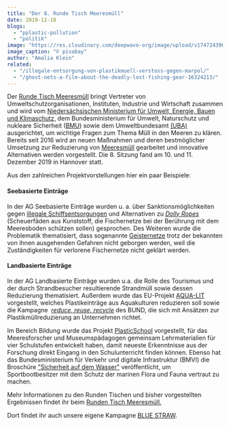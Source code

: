 ```yaml
---
title: "Der 8. Runde Tisch Meeresmüll"
date: 2019-12-18
blogs: 
  - "pplastic-pollution"
  - "politik"
image: "https://res.cloudinary.com/deepwave-org/image/upload/v1747243966/deepwave.org/Plastik_Muell_Strand_achter_Runde_Tisch_Meeresmuell.jpg"
image_caption: "© pixabay"
author: "Amalia Klein"
related: 
  - "/illegale-entsorgung-von-plastikmuell-verstoss-gegen-marpol/"
  - "/ghost-nets-a-film-about-the-deadly-lost-fishing-gear-16324213/"
---
```


Der [Runde Tisch Meeresmüll](https://www.muell-im-meer.de/) bringt Vertreter von Umweltschutzorganisationen, Instituten, Industrie und Wirtschaft zusammen und wird vom [Niedersächsischen Ministerium für Umwelt, Energie, Bauen und Klimaschutz,](http://www.umwelt.niedersachsen.de/startseite/) dem Bundesministerium für Umwelt, Naturschutz und nukleare Sicherheit ([BMU](https://www.bmu.de/)) sowie dem Umweltbundesamt [(UBA)](https://www.umweltbundesamt.de/) ausgerichtet, um wichtige Fragen zum Thema Müll in den Meeren zu klären. Bereits seit 2016 wird an neuen Maßnahmen und deren bestmöglicher Umsetzung zur Reduzierung von [Meeresmüll](https://www.deepwave.org/die-ozeane/verschmutzung/) gearbeitet und innovative Alternativen werden vorgestellt. Die 8. Sitzung fand am 10. und 11. Dezember 2019 in Hannover statt.

Aus den zahlreichen Projektvorstellungen hier ein paar Beispiele:

#### Seebasierte Einträge

In der AG Seebasierte Einträge wurden u. a. über Sanktionsmöglichkeiten gegen [illegale Schiffsentsorgungen](https://www.deepwave.org/illegale-entsorgung-von-plastikmuell-verstoss-gegen-marpol/) und Alternativen zu [_Dolly Ropes_](https://www.plastikfrei-wird-trend.de/dolly-ropes/) (Scheuerfäden aus Kunststoff, die Fischernetze bei der Berührung mit dem Meeresboden schützen sollen) gesprochen. Des Weiteren wurde die Problematik thematisiert, dass sogenannte [Geisternetze](https://www.deepwave.org/ghost-nets-a-film-about-the-deadly-lost-fishing-gear-16324213/) trotz der bekannten von ihnen ausgehenden Gefahren nicht geborgen werden, weil die Zuständigkeiten für verlorene Fischernetze nicht geklärt werden.

#### Landbasierte Einträge

In der AG Landbasierte Einträge wurden u.a. die Rolle des Tourismus und der durch Strandbesucher resultierende Strandmüll sowie dessen Reduzierung thematisiert. Außerdem wurde das EU-Projekt [AQUA-LIT](https://aqua-lit.eu/) vorgestellt, welches Plastikeinträge aus Aquakulturen reduzieren soll sowie die Kampagne  _[reduce, reuse, recycle](http://www.plastikfreie-unternehmen.de/)_ des BUND, die sich mit Ansätzen zur Plastikmüllreduzierung an Unternehmen richtet.

Im Bereich Bildung wurde das Projekt [PlasticSchool](https://plasticschool.de/) vorgestellt, für das Meeresforscher und Museumspädagogen gemeinsam Lehrmaterialien für vier Schulstufen entwickelt haben, damit neueste Erkenntnisse aus der Forschung direkt Eingang in den Schulunterricht finden können. Ebenso hat das Bundesministerium für Verkehr und digitale Infrastruktur (BMVI) die Broschüre ["Sicherheit auf dem Wasser"](https://www.bmvi.de/SharedDocs/DE/Publikationen/WS/sicherheit-auf-dem-wasser-2018.html) veröffentlicht, um Sportbootbesitzer mit dem Schutz der marinen Flora und Fauna vertraut zu machen.

Mehr Informationen zu den Runden Tischen und bisher vorgestellten Ergebnissen findet ihr beim [Runden Tisch Meeresmüll.](https://muell-im-meer.de/)

Dort findet ihr auch unsere eigene Kampagne [BLUE STRAW](https://muell-im-meer.de/aktivitaeten/blue-straw).
